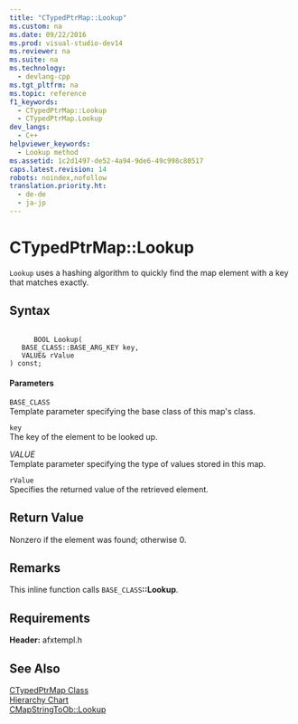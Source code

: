 ```yaml
---
title: "CTypedPtrMap::Lookup"
ms.custom: na
ms.date: 09/22/2016
ms.prod: visual-studio-dev14
ms.reviewer: na
ms.suite: na
ms.technology: 
  - devlang-cpp
ms.tgt_pltfrm: na
ms.topic: reference
f1_keywords: 
  - CTypedPtrMap::Lookup
  - CTypedPtrMap.Lookup
dev_langs: 
  - C++
helpviewer_keywords: 
  - Lookup method
ms.assetid: 1c2d1497-de52-4a94-9de6-49c998c80517
caps.latest.revision: 14
robots: noindex,nofollow
translation.priority.ht: 
  - de-de
  - ja-jp
---
```

# CTypedPtrMap::Lookup
`Lookup` uses a hashing algorithm to quickly find the map element with a key that matches exactly.  
  
## Syntax  
  
```  
  
      BOOL Lookup(  
   BASE_CLASS::BASE_ARG_KEY key,  
   VALUE& rValue   
) const;  
```  
  
#### Parameters  
 `BASE_CLASS`  
 Template parameter specifying the base class of this map's class.  
  
 `key`  
 The key of the element to be looked up.  
  
 *VALUE*  
 Template parameter specifying the type of values stored in this map.  
  
 `rValue`  
 Specifies the returned value of the retrieved element.  
  
## Return Value  
 Nonzero if the element was found; otherwise 0.  
  
## Remarks  
 This inline function calls `BASE_CLASS`**::Lookup**.  
  
## Requirements  
 **Header:** afxtempl.h  
  
## See Also  
 [CTypedPtrMap Class](../vs140/ctypedptrmap-class.md)   
 [Hierarchy Chart](../vs140/hierarchy-chart.md)   
 [CMapStringToOb::Lookup](../vs140/cmapstringtoob--lookup.md)